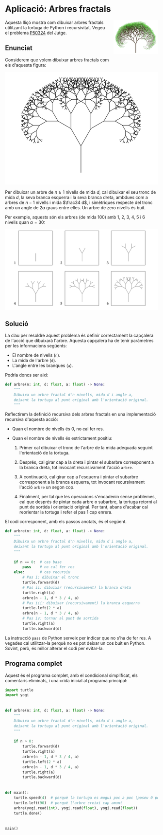 # Aplicació: Arbres fractals

<img src='./arbres-fractals.png' style='height: 8em; float: right; margin: 0 0 1em 1em;'/>

Aquesta lliçó mostra com dibuixar arbres fractals utilitzant la tortuga de Python i recursivitat. Vegeu el problema [P50324](https://jutge.org/problems/P50324) del Jutge.


## Enunciat

Considerem que volem dibuixar arbres fractals com els d'aquesta figura:

![arbre.png](arbre.png)

Per dibuixar un arbre de $n\ge1$ nivells de mida $d$, cal dibuixar el seu tronc de
mida $d$, la seva branca esquerra i la seva branca dreta, ambdues com a arbres
de $n-1$ nivells i mida $\frac34 d$,  i simètriques respecte del tronc amb un
angle de $2\alpha$ graus entre elles. Un arbre de zero nivells és buit.

Per exemple, aquests són els arbres (de mida 100) amb 1, 2, 3, 4, 5 i 6 nivells
quan $\alpha=30$:

![nivells-arbres.png](nivells-arbres.png)

## Solució

La clau per resoldre aquest problema és definir correctament la capçalera de l'acció que dibuixarà l'arbre. Aquesta capçalera ha de tenir paràmetres per les informacions següents:

- El nombre de nivells (`n`).
- La mida de l'arbre (`d`).
- L'angle entre les branques (`a`).

Podria doncs ser així:

```python
def arbre(n: int, d: float, a: float) -> None:
    """
    Dibuixa un arbre fractal d'n nivells, mida d i angle a,
    deixant la tortuga al punt original amb l'orientació original.
    """
```

Reflectirem la definició recursiva dels arbres fractals en una implementació recursiva d'aquesta acció:

- Quan el nombre de nivells és 0, no cal fer res.

- Quan el nombre de nivells és estrictament positiu:

    1. Primer cal dibuixar el tronc de l'arbre de la mida adequada seguint l'orientació de la tortuga.

    2. Després, cal girar cap a la dreta i pintar el subarbre corresponent a la  branca dreta, tot invocant recursivament l'acció `arbre`.

    3. A continuació, cal girar cap a l'esquerra i pintar el subarbre corresponent a la branca esquerra, tot invocant recursivament l'acció `arbre` un segon cop.

    4. Finalment, per tal que les operacions s'encadenin sense problemes, cal que després de pintar cada arbre o subarbre, la tortuga retorni al punt de sortida i orientació original. Per tant, abans d'acabar cal reorientar la tortuga i refer el pas 1 cap enrera.

El codi corresponent, amb els passos anotats, és el següent.

```python
def arbre(n: int, d: float, a: float) -> None:
    """
    Dibuixa un arbre fractal d'n nivells, mida d i angle a,
    deixant la tortuga al punt original amb l'orientació original.
    """

    if n == 0:  # cas base
        pass    # no cal fer res
    else:       # cas recursiu
        # Pas i: dibuixar el tronc
        turtle.forward(d)
        # Pas ii: dibuixar (recursivament) la branca dreta
        turtle.right(a)
        arbre(n - 1, d * 3 / 4, a)
        # Pas iii: dibuixar (recursivament) la branca esquerra
        turtle.left(2 * a)
        arbre(n - 1, d * 3 / 4, a)
        # Pas iv: tornar al punt de sortida
        turtle.right(a)
        turtle.backward(d)
```

La instrucció `pass` de Python serveix per indicar que no s'ha de fer res. A vegades cal utilitzar-la perquè no es pot deixar un cos buit en Python. Sovint, però, és millor alterar el codi per evitar-la.


## Programa complet

Aquest és el programa complet, amb el condicional simplificat, els comentaris eliminats, i una crida inicial al programa principal:

```python
import turtle
import yogi


def arbre(n: int, d: float, a: float) -> None:
    """
    Dibuixa un arbre fractal d'n nivells, mida d i angle a,
    deixant la tortuga al punt original amb l'orientació original.
    """

    if n > 0:
        turtle.forward(d)
        turtle.right(a)
        arbre(n - 1, d * 3 / 4, a)
        turtle.left(2 * a)
        arbre(n - 1, d * 3 / 4, a)
        turtle.right(a)
        turtle.backward(d)


def main():
    turtle.speed(4)  # perquè la tortuga es mogui poc a poc (poseu 0 per moure's ràpid)
    turtle.left(90)  # perquè l'arbre creixi cap amunt
    arbre(yogi.read(int), yogi.read(float), yogi.read(float))
    turtle.done()


main()
```

<Autors autors="jpetit"/>
